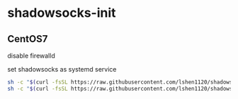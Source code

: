 # shadowsocks-init

## CentOS7

disable firewalld

set shadowsocks as systemd service 

```sh
sh -c "$(curl -fsSL https://raw.githubusercontent.com/lshen1120/shadowsocks-init/master/centos7-init.sh)" _ {port} {password}
sh -c "$(curl -fsSL https://raw.githubusercontent.com/lshen1120/shadowsocks-init/master/centos7-init.sh)" _ 9443 1234567890
```
